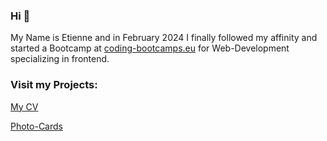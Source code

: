 ### Hi 👋

My Name is Etienne and in February 2024 I finally followed my affinity and started a Bootcamp at [coding-bootcamps.eu](https://www.coding-bootcamps.eu) for Web-Development specializing in frontend.

### Visit my Projects:
[My CV](https://3ddy1337.github.io/cv-etienne/)

[Photo-Cards](https://3ddy1337.github.io/photo-card/)


<!--
**3ddy1337/3ddy1337** is a ✨ _special_ ✨ repository because its `README.md` (this file) appears on your GitHub profile.

Here are some ideas to get you started:

- 🔭 I’m currently working on ...
- 🌱 I’m currently learning ...
- 👯 I’m looking to collaborate on ...
- 🤔 I’m looking for help with ...
- 💬 Ask me about ...
- 📫 How to reach me: ...
- 😄 Pronouns: ...
- ⚡ Fun fact: ...
-->
